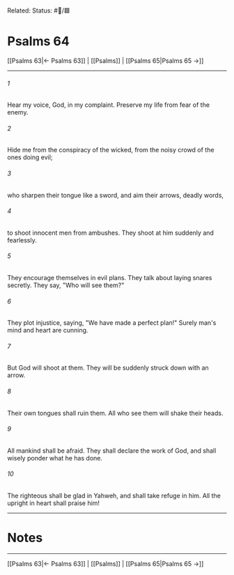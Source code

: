Related:
Status: #📖/🟥
# Psalms 64

[[Psalms 63|← Psalms 63]] | [[Psalms]] | [[Psalms 65|Psalms 65 →]]
***



###### 1 
Hear my voice, God, in my complaint. Preserve my life from fear of the enemy. 

###### 2 
Hide me from the conspiracy of the wicked, from the noisy crowd of the ones doing evil; 

###### 3 
who sharpen their tongue like a sword, and aim their arrows, deadly words, 

###### 4 
to shoot innocent men from ambushes. They shoot at him suddenly and fearlessly. 

###### 5 
They encourage themselves in evil plans. They talk about laying snares secretly. They say, "Who will see them?" 

###### 6 
They plot injustice, saying, "We have made a perfect plan!" Surely man's mind and heart are cunning. 

###### 7 
But God will shoot at them. They will be suddenly struck down with an arrow. 

###### 8 
Their own tongues shall ruin them. All who see them will shake their heads. 

###### 9 
All mankind shall be afraid. They shall declare the work of God, and shall wisely ponder what he has done. 

###### 10 
The righteous shall be glad in Yahweh, and shall take refuge in him. All the upright in heart shall praise him!

---
# Notes


***
[[Psalms 63|← Psalms 63]] | [[Psalms]] | [[Psalms 65|Psalms 65 →]]
